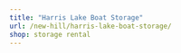 ```yaml
---
title: "Harris Lake Boat Storage"
url: /new-hill/harris-lake-boat-storage/
shop: storage rental
---
```

